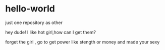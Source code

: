 # hello-world
just one repository as other

hey dude!
I like hot girl,how can I get them?

forget the girl , go to get power like stength or money and made your sexy

